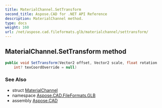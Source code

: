```yaml
---
title: MaterialChannel.SetTransform
second_title: Aspose.CAD for .NET API Reference
description: MaterialChannel method. 
type: docs
weight: 160
url: /net/aspose.cad.fileformats.glb/materialchannel/settransform/
---
```

## MaterialChannel.SetTransform method

```csharp
public void SetTransform(Vector2 offset, Vector2 scale, float rotation = 0, 
    int? texCoordOverride = null)
```

### See Also

* struct [MaterialChannel](../)
* namespace [Aspose.CAD.FileFormats.GLB](../../materialchannel/)
* assembly [Aspose.CAD](../../../)


